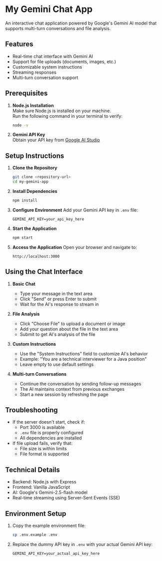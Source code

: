 # My Gemini Chat App

An interactive chat application powered by Google's Gemini AI model that supports multi-turn conversations and file analysis.

## Features

- Real-time chat interface with Gemini AI
- Support for file uploads (documents, images, etc.)
- Customizable system instructions
- Streaming responses
- Multi-turn conversation support

## Prerequisites

1. **Node.js Installation**  
   Make sure Node.js is installed on your machine.  
   Run the following command in your terminal to verify:
   ```bash
   node -v
   ```

2. **Gemini API Key**  
   Obtain your API key from [Google AI Studio](https://makersuite.google.com/app/apikey)

## Setup Instructions

1. **Clone the Repository**
   ```bash
   git clone <repository-url>
   cd my-gemini-app
   ```

2. **Install Dependencies**
   ```bash
   npm install
   ```

3. **Configure Environment**
   Add your Gemini API key in `.env` file:
   ```
   GEMINI_API_KEY=your_api_key_here
   ```

4. **Start the Application**
   ```bash
   npm start
   ```

5. **Access the Application**
   Open your browser and navigate to:
   ```
   http://localhost:3000
   ```

## Using the Chat Interface

1. **Basic Chat**
   - Type your message in the text area
   - Click "Send" or press Enter to submit
   - Wait for the AI's response to stream in

2. **File Analysis**
   - Click "Choose File" to upload a document or image
   - Add your question about the file in the text area
   - Submit to get AI's analysis of the file

3. **Custom Instructions**
   - Use the "System Instructions" field to customize AI's behavior
   - Example: "You are a technical interviewer for a Java position"
   - Leave empty to use default settings

4. **Multi-turn Conversations**
   - Continue the conversation by sending follow-up messages
   - The AI maintains context from previous exchanges
   - Start a new session by refreshing the page

## Troubleshooting

- If the server doesn't start, check if:
  - Port 3000 is available
  - `.env` file is properly configured
  - All dependencies are installed
- If file upload fails, verify that:
  - File size is within limits
  - File format is supported

## Technical Details

- Backend: Node.js with Express
- Frontend: Vanilla JavaScript
- AI: Google's Gemini-2.5-flash model
- Real-time streaming using Server-Sent Events (SSE)

## Environment Setup

1. Copy the example environment file:
   ```bash
   cp .env.example .env
   ```

2. Replace the dummy API key in `.env` with your actual Gemini API key:
   ```properties
   GEMINI_API_KEY=your_actual_api_key_here
   ```